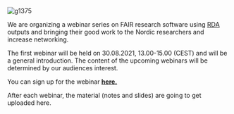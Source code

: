![g1375](https://user-images.githubusercontent.com/74252404/119497672-25e45680-bd65-11eb-8bcf-c74cf8e70796.png)

We are organizing a webinar series on FAIR research software using [RDA](https://www.rd-alliance.org/) outputs and bringing their good work to the Nordic researchers and increase networking. 

The first webinar will be held on 30.08.2021, 13.00-15.00 (CEST) and will be a general introduction. The content of the upcoming webinars will be determined by our audiences interest.

You can sign up for the webinar **[here.](https://deic.zoom.us/meeting/register/u5Ypcu-qqDIiHN3RCmgYC9BVUlMtX7bLyclP)** 

After each webinar, the material (notes and slides) are going to get uploaded here.
